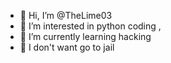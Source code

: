 - 👋 Hi, I’m @TheLime03
- 👀 I’m interested in python coding , 
- 🌱 I’m currently learning hacking
- 🚨 I don't want go to jail

<!---
TheLime03/TheLime03 is a ✨ special ✨ repository because its `README.md` (this file) appears on your GitHub profile.
You can click the Preview link to take a look at your changes.
--->
